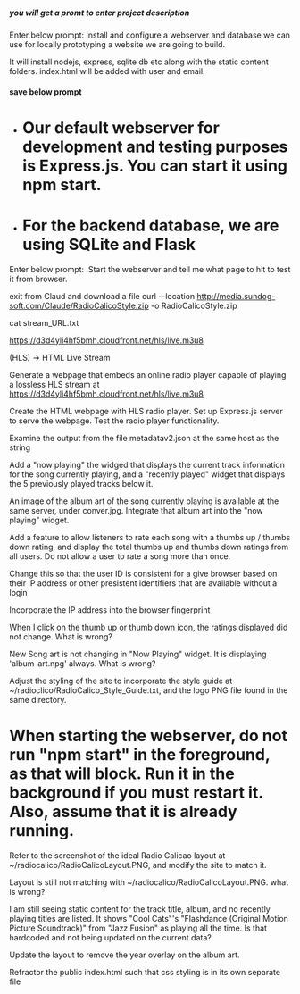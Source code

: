 
##### you will get a promt to enter project description
Enter below prompt:
Install and configure a webserver and database we can use for locally prototyping a website we are going to build.


It will install nodejs, express, sqlite db etc along with the static content folders. index.html will be added with user and email.

#### save below prompt 
- # Our default webserver for development and testing purposes is Express.js. You can start it using npm start.

- # For the backend database, we are using SQLite and Flask

Enter below prompt:
 Start the webserver and tell me what page to hit to test it from browser.


exit from Claud and download a file
curl --location http://media.sundog-soft.com/Claude/RadioCalicoStyle.zip -o RadioCalicoStyle.zip

cat stream_URL.txt

https://d3d4yli4hf5bmh.cloudfront.net/hls/live.m3u8

(HLS) -> HTML Live Stream

Generate a webpage that embeds an online radio player capable of playing a lossless HLS stream at https://d3d4yli4hf5bmh.cloudfront.net/hls/live.m3u8


Create the HTML webpage with HLS radio player. Set up Express.js server to serve the webpage. Test the radio player
  functionality.
  
  Examine the output from the file metadatav2.json at the same host as the string

Add a "now playing" the widged that displays the current track information for the song currently playing, and a "recently played" widget that displays the 5 previously played tracks below it.

An image of the album art of the song currently playing is available at the same server, under conver.jpg. Integrate that album art into the "now playing" widget.

Add a feature to allow listeners to rate each song with a thumbs up / thumbs down rating, and display the total thumbs up and thumbs down ratings from all users. Do not allow a user to rate a song more than once.

Change this so that the user ID is consistent for a give browser based on their IP address or other presistent identifiers that are available without a login

Incorporate the IP address into the browser fingerprint

When I click on the thumb up or thumb down icon, the ratings displayed did not change. What is wrong?

New Song art is not changing in "Now Playing" widget. It is displaying 'album-art.npg' always.  What is wrong?

Adjust the styling of the site to incorporate the style guide at ~/radioclico/RadioCalico_Style_Guide.txt, and the logo PNG file found in the same directory.

# When starting the webserver, do not run "npm start" in the foreground, as that will block. Run it in the background if you must restart it. Also, assume that it is already running.

Refer to the screenshot of the ideal Radio Calicao layout at ~/radiocalico/RadioCalicoLayout.PNG, and modify the site to match it.

Layout is still not matching with ~/radiocalico/RadioCalicoLayout.PNG. what is wrong?

I am still seeing static content for the track title, album, and no recently playing titles are listed. It shows "Cool Cats"'s "Flashdance (Original Motion Picture Soundtrack)" from "Jazz Fusion" as playing all the time. Is that hardcoded and not being updated on the current data?

Update the layout to remove the year overlay on the album art.

Refractor the public index.html such that css styling is in its own separate file